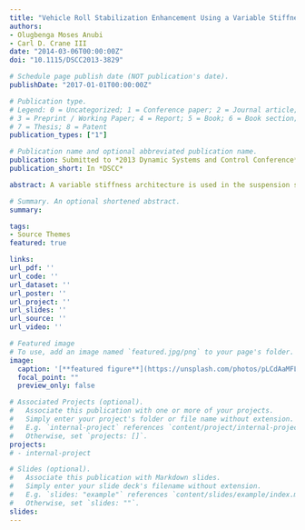 ```yaml
---
title: "Vehicle Roll Stabilization Enhancement Using a Variable Stiffness Architecture: Kinematic Control"
authors:
- Olugbenga Moses Anubi
- Carl D. Crane III
date: "2014-03-06T00:00:00Z"
doi: "10.1115/DSCC2013-3829"

# Schedule page publish date (NOT publication's date).
publishDate: "2017-01-01T00:00:00Z"

# Publication type.
# Legend: 0 = Uncategorized; 1 = Conference paper; 2 = Journal article;
# 3 = Preprint / Working Paper; 4 = Report; 5 = Book; 6 = Book section;
# 7 = Thesis; 8 = Patent
publication_types: ["1"]

# Publication name and optional abbreviated publication name.
publication: Submitted to *2013 Dynamic Systems and Control Conference*
publication_short: In *DSCC*

abstract: A variable stiffness architecture is used in the suspension system to counteract the body roll moment, thereby enhancing the roll stability of the vehicle. The variation of stiffness concept uses the “reciprocal actuation” to effectively transfer energy between a vertical traditional strut and a horizontal oscillating control mass, thereby improving the energy dissipation of the overall suspension. The lateral dynamics of the system is developed using a bicycle model. The accompanying roll dynamics are also developed and validated using experimental data. The positions of the left and right control masses are optimally allocated to reduce the effective body roll and roll rate. Simulation results show that the resulting variable stiffness suspension system has more than 50% improvement in roll response over the traditional constant stiffness counterparts. The simulation scenarios examined is the fishhook maneuver.

# Summary. An optional shortened abstract.
summary: 

tags:
- Source Themes
featured: true

links:
url_pdf: ''
url_code: ''
url_dataset: ''
url_poster: ''
url_project: ''
url_slides: ''
url_source: ''
url_video: ''

# Featured image
# To use, add an image named `featured.jpg/png` to your page's folder. 
image:
  caption: '[**featured figure**](https://unsplash.com/photos/pLCdAaMFLTE)'
  focal_point: ""
  preview_only: false

# Associated Projects (optional).
#   Associate this publication with one or more of your projects.
#   Simply enter your project's folder or file name without extension.
#   E.g. `internal-project` references `content/project/internal-project/index.md`.
#   Otherwise, set `projects: []`.
projects:
# - internal-project

# Slides (optional).
#   Associate this publication with Markdown slides.
#   Simply enter your slide deck's filename without extension.
#   E.g. `slides: "example"` references `content/slides/example/index.md`.
#   Otherwise, set `slides: ""`.
slides:
---
```


